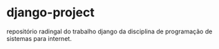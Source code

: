# django-project
repositório radingal do trabalho django da disciplina de programação de sistemas para internet.
